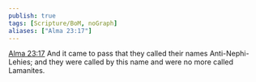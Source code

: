 ```yaml
---
publish: true
tags: [Scripture/BoM, noGraph]
aliases: ["Alma 23:17"]
---
```

[Alma 23:17](https://churchofjesuschrist.org/study/scriptures/bofm/alma/23?lang=eng&id=p17#p17) And it came to pass that they called their names Anti-Nephi-Lehies; and they were called by this name and were no more called Lamanites.
